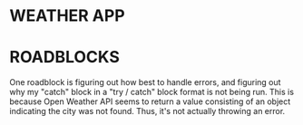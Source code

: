 # WEATHER APP


# ROADBLOCKS
One roadblock is figuring out how best to handle errors, and figuring out why my "catch" block in a "try / catch" block format is not being run. This is because Open Weather API seems to return a value consisting of an object indicating the city was not found. Thus, it's not actually throwing an error.